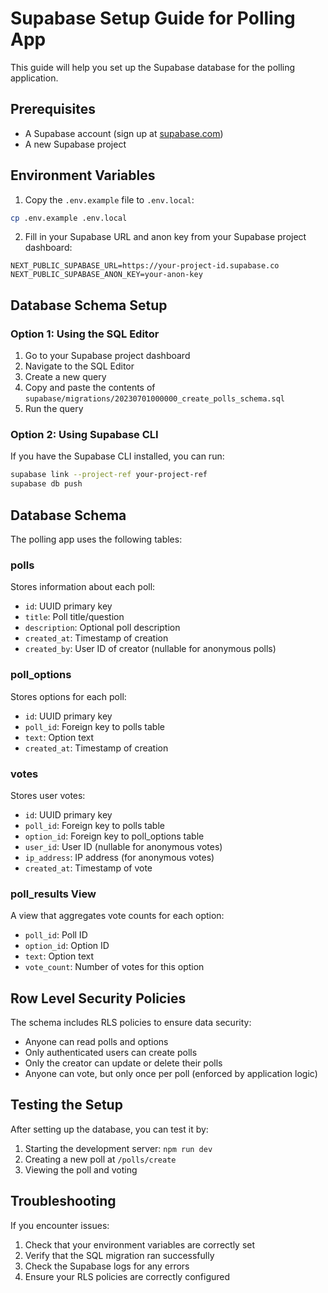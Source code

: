 # Supabase Setup Guide for Polling App

This guide will help you set up the Supabase database for the polling application.

## Prerequisites

- A Supabase account (sign up at [supabase.com](https://supabase.com))
- A new Supabase project

## Environment Variables

1. Copy the `.env.example` file to `.env.local`:

```bash
cp .env.example .env.local
```

2. Fill in your Supabase URL and anon key from your Supabase project dashboard:

```
NEXT_PUBLIC_SUPABASE_URL=https://your-project-id.supabase.co
NEXT_PUBLIC_SUPABASE_ANON_KEY=your-anon-key
```

## Database Schema Setup

### Option 1: Using the SQL Editor

1. Go to your Supabase project dashboard
2. Navigate to the SQL Editor
3. Create a new query
4. Copy and paste the contents of `supabase/migrations/20230701000000_create_polls_schema.sql`
5. Run the query

### Option 2: Using Supabase CLI

If you have the Supabase CLI installed, you can run:

```bash
supabase link --project-ref your-project-ref
supabase db push
```

## Database Schema

The polling app uses the following tables:

### polls

Stores information about each poll:

- `id`: UUID primary key
- `title`: Poll title/question
- `description`: Optional poll description
- `created_at`: Timestamp of creation
- `created_by`: User ID of creator (nullable for anonymous polls)

### poll_options

Stores options for each poll:

- `id`: UUID primary key
- `poll_id`: Foreign key to polls table
- `text`: Option text
- `created_at`: Timestamp of creation

### votes

Stores user votes:

- `id`: UUID primary key
- `poll_id`: Foreign key to polls table
- `option_id`: Foreign key to poll_options table
- `user_id`: User ID (nullable for anonymous votes)
- `ip_address`: IP address (for anonymous votes)
- `created_at`: Timestamp of vote

### poll_results View

A view that aggregates vote counts for each option:

- `poll_id`: Poll ID
- `option_id`: Option ID
- `text`: Option text
- `vote_count`: Number of votes for this option

## Row Level Security Policies

The schema includes RLS policies to ensure data security:

- Anyone can read polls and options
- Only authenticated users can create polls
- Only the creator can update or delete their polls
- Anyone can vote, but only once per poll (enforced by application logic)

## Testing the Setup

After setting up the database, you can test it by:

1. Starting the development server: `npm run dev`
2. Creating a new poll at `/polls/create`
3. Viewing the poll and voting

## Troubleshooting

If you encounter issues:

1. Check that your environment variables are correctly set
2. Verify that the SQL migration ran successfully
3. Check the Supabase logs for any errors
4. Ensure your RLS policies are correctly configured